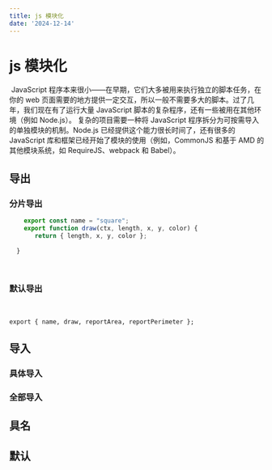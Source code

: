```yaml
---
title: js 模块化
date: '2024-12-14'
---
```


# js 模块化

​         JavaScript 程序本来很小——在早期，它们大多被用来执行独立的脚本任务，在你的 web 页面需要的地方提供一定交互，所以一般不需要多大的脚本。过了几年，我们现在有了运行大量 JavaScript 脚本的复杂程序，还有一些被用在其他环境（例如 Node.js）。 复杂的项目需要一种将 JavaScript 程序拆分为可按需导入的单独模块的机制。Node.js 已经提供这个能力很长时间了，还有很多的 JavaScript 库和框架已经开始了模块的使用（例如，CommonJS 和基于 AMD 的其他模块系统，如 RequireJS、webpack 和 Babel）。

## 导出

### 分片导出

```javascript
	export const name = "square"; 
	export function draw(ctx, length, x, y, color) {  				        ctx.fillStyle = color;  ctx.fillRect(x, y, length, length);   				
	   return { length, x, y, color };
  
  }
```





​		

### 默认导出

​	

```
export { name, draw, reportArea, reportPerimeter };
```



## 导入

### 具体导入

### 全部导入

## 具名

## 默认